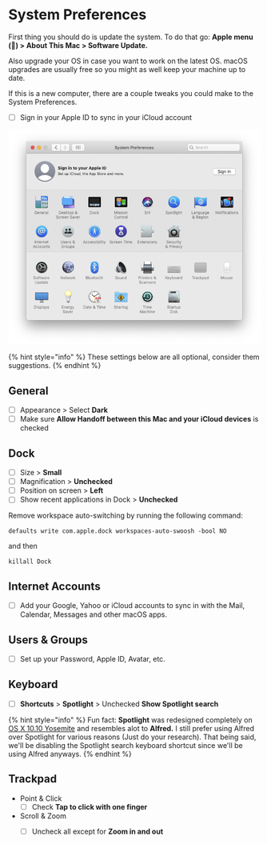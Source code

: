 # System Preferences

First thing you should do is update the system. To do that go: **Apple menu \(\) &gt; About This Mac &gt; Software Update.**

Also upgrade your OS in case you want to work on the latest OS. macOS upgrades are usually free so you might as well keep your machine up to date.

If this is a new computer, there are a couple tweaks you could make to the System Preferences.

* [ ] Sign in your Apple ID to sync in your iCloud account

![macOS Catalina System Preferences](../../.gitbook/assets/screenshot-2019-12-30-at-4.47.28-pm.png)

{% hint style="info" %}
These settings below are all optional, consider them suggestions.
{% endhint %}

## General

* [ ] Appearance &gt; Select **Dark**
* [ ] Make sure **Allow Handoff between this Mac and your iCloud devices** is checked

## Dock

* [ ] Size &gt; **Small**
* [ ] Magnification &gt; **Unchecked**
* [ ] Position on screen &gt; **Left**
* [ ] Show recent applications in Dock &gt; **Unchecked**

Remove workspace auto-switching by running the following command:

```text
defaults write com.apple.dock workspaces-auto-swoosh -bool NO
```

and then

```text
killall Dock
```

## Internet Accounts

* [ ] Add your Google, Yahoo or iCloud accounts to sync in with the Mail, Calendar, Messages and other macOS apps.

## Users & Groups

* [ ] Set up your Password, Apple ID, Avatar, etc.

## Keyboard

* [ ] **Shortcuts** &gt; **Spotlight** &gt; Unchecked **Show Spotlight search** 

{% hint style="info" %}
Fun fact: **Spotlight** was redesigned completely on [OS X 10.10 Yosemite](https://en.wikipedia.org/wiki/OS_X_Yosemite) and resembles alot to **Alfred.** I still prefer using Alfred over Spotlight for various reasons \(Just do your research\). That being said, we'll be disabling the Spotlight search keyboard shortcut since we'll be using Alfred anyways.
{% endhint %}

## Trackpad

* Point & Click
  * [ ] Check **Tap to click with one finger** 
* Scroll & Zoom
  * [ ] Uncheck all except for **Zoom in and out**

